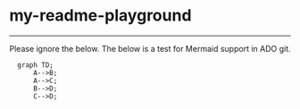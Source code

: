 # my-readme-playground

____


Please ignore the below. The below is a test for Mermaid support in ADO git.
```mermaid
  graph TD;
      A-->B;
      A-->C;
      B-->D;
      C-->D;
```

